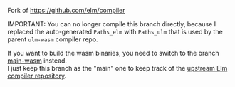 Fork of https://github.com/elm/compiler

IMPORTANT: You can no longer compile this branch directly, because I replaced the auto-generated `Paths_elm` with `Paths_ulm` that is used by the parent `ulm-wasm` compiler repo.

If you want to build the wasm binaries, you need to switch to the branch [main-wasm](https://github.com/marc136/elm-compiler-wasm/tree/main-wasm) instead.\
I just keep this branch as the "main" one to keep track of the [upstream Elm compiler repository](https://github.com/elm/compiler).
